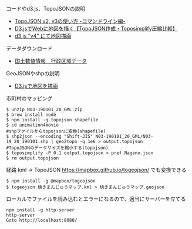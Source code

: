 コードやd3.js、TopoJSONの説明
- [TopoJSON v2, v3の使い方 -コマンドライン編-](https://qiita.com/cieloazul310/items/6dfd73952304ab61cd20)
- [D3.jsでWebに地図を描く【TopoJSON作成・Toposimplify圧縮比較】](https://ssit.jp/d3-map-diff-toposimplify/)
- [d3.js "v4" にて地図描画](https://qiita.com/hiyuzawa/items/b28fa4d380d02d8bd5a1)

データダウンロード
- [国土数値情報　行政区域データ](http://nlftp.mlit.go.jp/ksj/gml/datalist/KsjTmplt-N03-v2_3.html)

GeoJSONやshpの説明
- [D3.jsで地図を描画](https://www.excellence-blog.com/2018/04/06/d3-js%E3%81%A7%E5%9C%B0%E5%9B%B3%E3%82%92%E6%8F%8F%E7%94%BB/)


市町村のマッピング
```
$ unzip N03-190101_20_GML.zip
$ brew install node
$ npm install -g topojson shapefile
$ cd animation4movie
#shpファイルからtopojsonに変換(shapefile)
$ shp2json --encoding "Shift-JIS" N03-190101_20_GML/N03-19_20_190101.shp | geo2topo -q 1e6 > output.topojson
#TopoJSONのデータサイズを縮小する(topojson)
$ toposimplify -P 0.1 output.topojson > pref.Nagano.json
$ rm output.topojson
```

経路
kml -> TopoJSON
https://mapbox.github.io/togeojson/ でも変換できる
```
$ npm install -g @mapbox/togeojson
$ togeojson 焼きまんじゅうマップ.kml > 焼きまんじゅうマップ.geojson
```


ローカルでファイルを読み込むとエラーになるので、適当にサーバーを立てる
```
npm install -g http-server
http-server
Goto http://localhost:8080/
```
